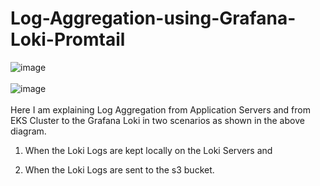 # Log-Aggregation-using-Grafana-Loki-Promtail
![image](https://github.com/user-attachments/assets/744ddd49-65e5-4767-829b-dd8cba6f4d00)
<br></br>
![image](https://github.com/user-attachments/assets/ed0d1354-563a-42d7-af30-96ca1578b646)
<br></br>
Here I am explaining Log Aggregation from Application Servers and from EKS Cluster to the Grafana Loki in two scenarios as shown in the above diagram.
1. When the Loki Logs are kept locally on the Loki Servers and

2. When the Loki Logs are sent to the s3 bucket. 
